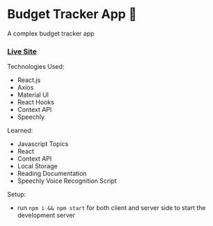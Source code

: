 # Budget Tracker App 🤑

A complex budget tracker app 

### [Live Site](https://stupefied-ride-90a95b.netlify.app/)

Technologies Used: 
+ React.js
+ Axios 
+ Material UI
+ React Hooks
+ Context API 
+ Speechly 

Learned: 
+ Javascript Topics 
+ React 
+ Context API 
+ Local Storage 
+ Reading Documentation
+ Speechly Voice Recognition Script 

Setup:
- run ```npm i && npm start``` for both client and server side to start the development server
